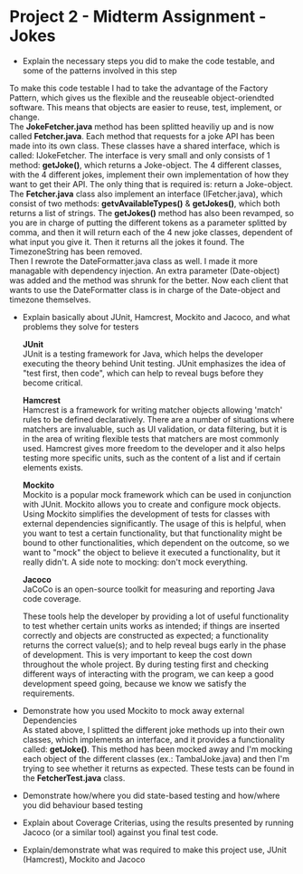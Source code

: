 # Project 2 - Midterm Assignment - Jokes
* Explain the necessary steps you did to make the code testable, and some of the patterns involved in this step  
  
To make this code testable I had to take the advantage of the Factory Pattern, which gives us the flexible and the reuseable object-oriendted software. This means that objects are easier to reuse, test, implement, or change.  
The **JokeFetcher.java** method has been splitted heaviliy up and is now called **Fetcher.java**. Each method that requests for a joke API has been made into its own class. These classes have a shared interface, which is called: IJokeFetcher. The interface is very small and only consists of 1 method: __getJoke()__, which returns a Joke-object. The 4 different classes, with the 4 different jokes, implement their own implementation of how they want to get their API. The only thing that is required is: return a Joke-object.  
The **Fetcher.java** class also implement an interface (IFetcher.java), which consist of two methods: __getvAvailableTypes()__ & __getJokes()__, which both returns a list of strings. The __getJokes()__ method has also been revamped, so you are in charge of putting the different tokens as a parameter splitted by comma, and then it will return each of the 4 new joke classes, dependent of what input you give it. Then it returns all the jokes it found. The TimezoneString has been removed.  
Then I rewrote the DateFormatter.java class as well. I made it more managable with dependency injection. An extra parameter (Date-object) was added and the method was shrunk for the better. Now each client that wants to use the DateFormatter class is in charge of the Date-object and timezone themselves.  


* Explain basically about JUnit, Hamcrest, Mockito and Jacoco, and what problems they solve for testers  
  
  **JUnit**  
  JUnit is a testing framework for Java, which helps the developer executing the theory behind Unit testing. JUnit emphasizes the idea of "test first, then code", which can help to reveal bugs before they become critical.  
  
  **Hamcrest**  
  Hamcrest is a framework for writing matcher objects allowing 'match' rules to be defined declaratively. There are a number of situations where matchers are invaluable, such as UI validation, or data filtering, but it is in the area of writing flexible tests that matchers are most commonly used. Hamcrest gives more freedom to the developer and it also helps testing more specific units, such as the content of a list and if certain elements exists.  
  
  **Mockito**  
  Mockito is a popular mock framework which can be used in conjunction with JUnit. Mockito allows you to create and configure mock objects. Using Mockito simplifies the development of tests for classes with external dependencies significantly. The usage of this is helpful, when you want to test a certain functionality, but that functionality might be bound to other functionalities, which dependent on the outcome, so we want to "mock" the object to believe it executed a functionality, but it really didn't. A side note to mocking: don't mock everything.  
  
  **Jacoco**  
  JaCoCo is an open-source toolkit for measuring and reporting Java code coverage.  
    
  These tools help the developer by providing a lot of useful functionality to test whether certain units works as intended; if things are inserted correctly and objects are constructed as expected; a functionality returns the correct value(s); and to help reveal bugs early in the phase of development. This is very important to keep the cost down throughout the whole project. By during testing first and checking different ways of interacting with the program, we can keep a good development speed going, because we know we satisfy the requirements.   
    
* Demonstrate how you used Mockito to mock away external Dependencies  
As stated above, I splitted the different joke methods up into their own classes, which implements an interface, and it provides a functionality called: __getJoke()__. This method has been mocked away and I'm mocking each object of the different classes (ex.: TambalJoke.java) and then I'm trying to see whether it returns as expected. These tests can be found in the __FetcherTest.java__ class.     
* Demonstrate how/where you did state-based testing and how/where you did behaviour based testing

* Explain about Coverage Criterias, using the results presented by running Jacoco (or a similar tool) against you final test code.
* Explain/demonstrate what was required to make this project use, JUnit (Hamcrest), Mockito and Jacoco
